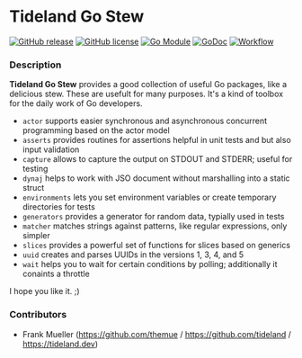 # Tideland Go Stew

[![GitHub release](https://img.shields.io/github/release/tideland/go-stew.svg)](https://github.com/tideland/go-stew)
[![GitHub license](https://img.shields.io/badge/license-New%20BSD-blue.svg)](https://raw.githubusercontent.com/tideland/go-stew/master/LICENSE)
[![Go Module](https://img.shields.io/github/go-mod/go-version/tideland/go-stew)](https://github.com/tideland/go-stew/blob/master/go.mod)
[![GoDoc](https://godoc.org/tideland.dev/go/stew?status.svg)](https://pkg.go.dev/mod/tideland.dev/go/stew?tab=packages)
[![Workflow](https://github.com/tideland/go-stew/actions/workflows/go.yml/badge.svg)](https://github.com/tideland/go-stew/actions/)

### Description

**Tideland Go Stew** provides a good collection of useful Go packages, like a delicious stew. These are usefult for many purposes. It's a kind of toolbox for the daily work of Go developers.

* `actor` supports easier synchronous and asynchronous concurrent programming based on the actor model
* `asserts` provides routines for assertions helpful in unit tests and but also input validation
* `capture` allows to capture the output on STDOUT and STDERR; useful for testing
* `dynaj` helps to work with JSO document without marshalling into a static struct
* `environments` lets you set environment variables or create temporary directories for tests
* `generators` provides a generator for random data, typially used in tests
* `matcher` matches strings against patterns, like regular expressions, only simpler
* `slices` provides a powerful set of functions for slices based on generics
* `uuid` creates and parses UUIDs in the versions 1, 3, 4, and 5
* `wait` helps you to wait for certain conditions by polling; additionally it conaints a throttle

I hope you like it. ;)

### Contributors

- Frank Mueller (https://github.com/themue / https://github.com/tideland / https://tideland.dev)

